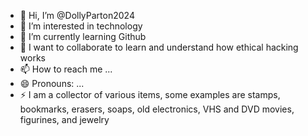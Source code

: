 - 👋 Hi, I’m @DollyParton2024
- 👀 I’m interested in technology 
- 🌱 I’m currently learning Github
- 💞️ I want to collaborate to learn and understand how ethical hacking works
- 📫 How to reach me ...
- 😄 Pronouns: ...
- ⚡ I am a collector of various items, some examples are stamps, bookmarks, erasers, soaps, old electronics, VHS and DVD movies, figurines, and jewelry

<!---
DollyParton2024/DollyParton2024 is a ✨ special ✨ repository because its `README.md` (this file) appears on your GitHub profile.
You can click the Preview link to take a look at your changes.
--->
